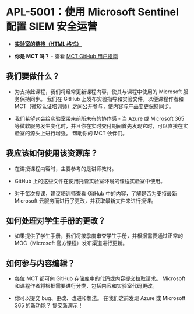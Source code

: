 # APL-5001：使用 Microsoft Sentinel 配置 SIEM 安全运营

- **[实验室的链接（HTML 格式）]( https://microsoftlearning.github.io/APL-5001-configure-siem-security-operations-using-microsoft-sentinel/)**

- **你是 MCT 吗？** - 查看 [MCT GitHub 用户指南](https://microsoftlearning.github.io/MCT-User-Guide/)

## 我们要做什么？

- 为支持此课程，我们将经常更新课程内容，使其与课程中使用的 Microsoft 服务保持同步。 我们在 GitHub 上发布实验指导和实验文件，以便课程作者和 MCT（微软认证培训师）之间公开参与，使内容与产品变更保持同步。

- 我们希望这会给实验室带来前所未有的协作感 - 当 Azure 或 Microsoft 365 等微软服务发生变化时，并且你在实时交付期间首先发现它时，可以直接在实验室的源头上进行增强。 帮助你的 MCT 伙伴们。

## 我应该如何使用该资源库？

- 在讲授课程内容时，主要参考的是讲师教材。

- GitHub 上的这些文件在使用托管实验室环境的课程实验室中使用。

- 对于每次授课，建议培训师查看 GitHub 中的内容，了解是否为支持最新 Microsoft 云服务而进行了更改，并获取最新文件来进行授课。

## 如何处理对学生手册的更改？

- 如果提供了学生手册，我们将按季度审查学生手册，并根据需要通过正常的 MOC（Microsoft 官方课程）发布渠道进行更新。

## 如何参与内容编辑？

- 每位 MCT 都可向 GitHub 存储库中的代码或内容提交拉取请求。 Microsoft 和课程作者将根据需要进行分类，包括内容和实验室代码更改。

- 你可以提交 bug、更改、改进和想法。 在我们之前发现 Azure 或 Microsoft 365 的新功能？ 提交新演示！
